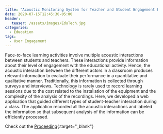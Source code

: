 ```yaml
---
title: "Acoustic Monitoring System for Teacher and Student Engagement Evaluation"
date: 2020-07-15T12:45:30-05:00
header:
   teaser: /assets/images/EduTech.jpg
categories:
  - Education
tags:
  - User Engagement
---
```


Face-to-face learning activities involve multiple acoustic interactions between 
students and teachers. These interactions provide information about their level 
of engagement with the educational activity. Hence, the acoustic interaction between 
the different actors in a classroom produces relevant information to evaluate their 
performance in a quantitative and qualitative manner. Traditionally, 
this information is collected through surveys and interviews. Technology is rarely 
used to record learning sessions due to the cost related to the installation of the 
equipment and the complexity of the analysis of the recordings. Here, we developed a 
web application that guided different types of student-teacher interaction during a class. 
The application recorded all the acoustic interactions and labeled the information so 
that subsequent analysis of the information can be efficiently processed.

Check out the [Proceeding][URL]{:target="_blank"} 

[URL]: https://doi.org/10.23919/CISTI49556.2020.9140442

